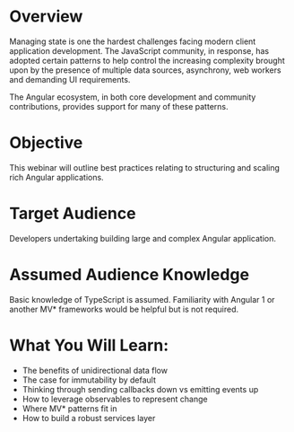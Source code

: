 # Overview

Managing state is one the hardest challenges facing modern client
application development. The JavaScript community, in response, has
adopted certain patterns to help control the increasing complexity
brought upon by the presence of multiple data sources, asynchrony, web
workers and demanding UI requirements.

The Angular ecosystem, in both core development and community
contributions, provides support for many of these patterns.

# Objective

This webinar will outline best practices relating to structuring and
scaling rich Angular applications.

# Target Audience

Developers undertaking building large and complex Angular application.

# Assumed Audience Knowledge

Basic knowledge of TypeScript is assumed. Familiarity with Angular 1 or
another MV\* frameworks would be helpful but is not required.

# What You Will Learn:

* The benefits of unidirectional data flow
* The case for immutability by default
* Thinking through sending callbacks down vs emitting events up
* How to leverage observables to represent change
* Where MV\* patterns fit in
* How to build a robust services layer
